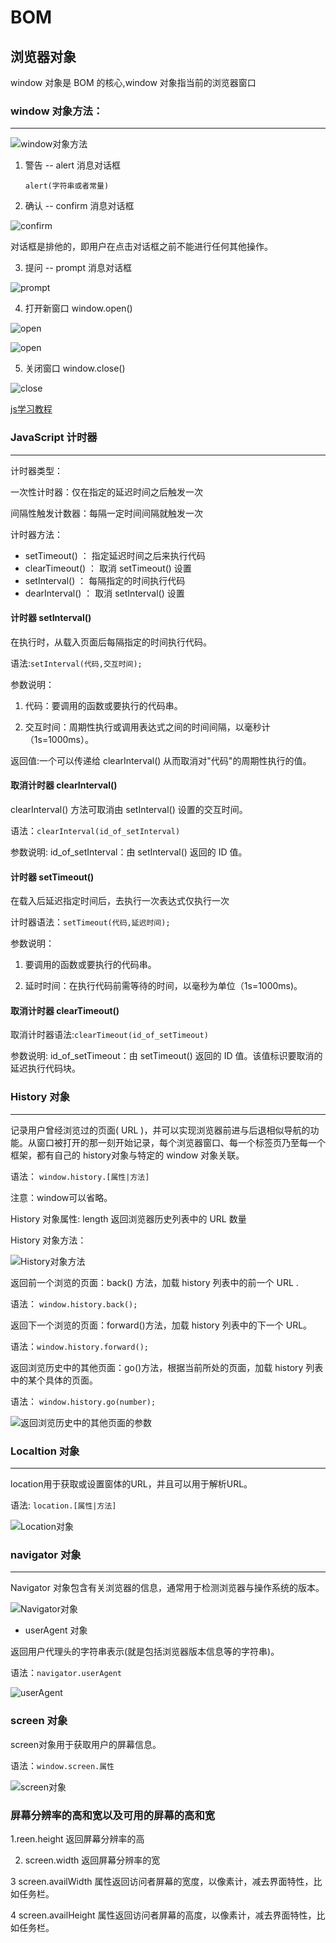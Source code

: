 # BOM
## 浏览器对象
window 对象是 BOM 的核心,window 对象指当前的浏览器窗口

### window 对象方法：
---

![window对象方法](https://i.imgur.com/IFmd2MW.jpg)


1. 警告 -- alert 消息对话框

	`alert(字符串或者常量)`
2. 确认 -- confirm 消息对话框

![confirm](https://i.imgur.com/1R2A7vU.png)
	
对话框是排他的，即用户在点击对话框之前不能进行任何其他操作。

3. 提问 -- prompt 消息对话框

![prompt](https://i.imgur.com/dMWVmWH.png)

4. 打开新窗口 window.open()

![open](https://i.imgur.com/wweNk5G.png)

![open](https://i.imgur.com/zutZfNX.png)

5. 关闭窗口 window.close()

![close](https://i.imgur.com/pWbMyvV.png)

[js学习教程](http://www.w3school.com.cn/b.asp "js")

### JavaScript 计时器
---
计时器类型：

一次性计时器：仅在指定的延迟时间之后触发一次

间隔性触发计数器：每隔一定时间间隔就触发一次

计时器方法：

  - setTimeout() ： 指定延迟时间之后来执行代码
  - clearTimeout() ： 取消 setTimeout() 设置
  - setInterval()  ： 每隔指定的时间执行代码
  - dearInterval() ： 取消 setInterval() 设置
  
#### 计时器 setInterval()
在执行时，从载入页面后每隔指定的时间执行代码。
 
语法:`setInterval(代码,交互时间);`

参数说明：

1. 代码：要调用的函数或要执行的代码串。

2. 交互时间：周期性执行或调用表达式之间的时间间隔，以毫秒计（1s=1000ms）。

返回值:一个可以传递给 clearInterval() 从而取消对"代码"的周期性执行的值。

#### 取消计时器 clearInterval()
clearInterval() 方法可取消由 setInterval() 设置的交互时间。

语法：`clearInterval(id_of_setInterval)`

参数说明: id_of_setInterval：由 setInterval() 返回的 ID 值。

#### 计时器 setTimeout() 
在载入后延迟指定时间后，去执行一次表达式仅执行一次

计时器语法：`setTimeout(代码,延迟时间);`

参数说明：

1. 要调用的函数或要执行的代码串。

2. 延时时间：在执行代码前需等待的时间，以毫秒为单位（1s=1000ms)。


#### 取消计时器 clearTimeout()
取消计时器语法:`clearTimeout(id_of_setTimeout)`

参数说明: id_of_setTimeout：由 setTimeout() 返回的 ID 值。该值标识要取消的延迟执行代码块。

### History 对象
---
记录用户曾经浏览过的页面( URL )，并可以实现浏览器前进与后退相似导航的功能。从窗口被打开的那一刻开始记录，每个浏览器窗口、每一个标签页乃至每一个框架，都有自己的 history对象与特定的 window 对象关联。

语法： `window.history.[属性|方法]`

注意：window可以省略。

History 对象属性: length 返回浏览器历史列表中的 URL 数量

History 对象方法： 

![History对象方法](https://i.imgur.com/MvJOAqq.jpg)


返回前一个浏览的页面：back() 方法，加载 history 列表中的前一个 URL .

语法： `window.history.back();`

返回下一个浏览的页面：forward()方法，加载 history 列表中的下一个 URL。

语法：`window.history.forward();`

返回浏览历史中的其他页面：go()方法，根据当前所处的页面，加载 history 列表中的某个具体的页面。

语法： `window.history.go(number);`

![返回浏览历史中的其他页面的参数](https://i.imgur.com/CKsEgY4.jpg)

### Localtion 对象
---
location用于获取或设置窗体的URL，并且可以用于解析URL。
 
语法: `location.[属性|方法]`

![Location对象](https://i.imgur.com/qLNgFap.png)

### navigator 对象
---
Navigator 对象包含有关浏览器的信息，通常用于检测浏览器与操作系统的版本。

![Navigator对象](https://i.imgur.com/keF3xXb.jpg)

- userAgent 对象

返回用户代理头的字符串表示(就是包括浏览器版本信息等的字符串)。

语法：`navigator.userAgent`

![userAgent](https://i.imgur.com/yns4gDs.jpg)

### screen 对象

screen对象用于获取用户的屏幕信息。

语法：`window.screen.属性`

![screen对象](https://i.imgur.com/BUYp5UC.png)

### 屏幕分辨率的高和宽以及可用的屏幕的高和宽

1.reen.height 返回屏幕分辨率的高

2. screen.width 返回屏幕分辨率的宽

3 screen.availWidth 属性返回访问者屏幕的宽度，以像素计，减去界面特性，比如任务栏。

4 screen.availHeight 属性返回访问者屏幕的高度，以像素计，减去界面特性，比如任务栏。
